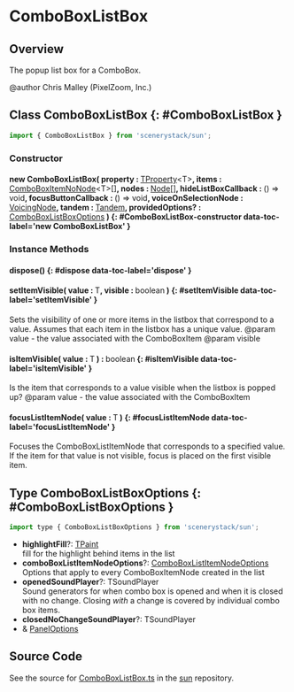 # ComboBoxListBox

## Overview

The popup list box for a ComboBox.

@author Chris Malley (PixelZoom, Inc.)

## Class ComboBoxListBox {: #ComboBoxListBox }


```js
import { ComboBoxListBox } from 'scenerystack/sun';
```
### Constructor

#### new ComboBoxListBox( property : <span style="font-weight: 400;">[TProperty](../axon/TProperty.md)&lt;T&gt;</span>, items : <span style="font-weight: 400;">[ComboBoxItemNoNode](../sun/ComboBox.md#ComboBoxItemNoNode)&lt;T&gt;[]</span>, nodes : <span style="font-weight: 400;">[Node](../scenery/Node.md)[]</span>, hideListBoxCallback : <span style="font-weight: 400;">() =&gt; <span style="color: hsla(calc(var(--md-hue) + 180deg),80%,40%,1);">void</span></span>, focusButtonCallback : <span style="font-weight: 400;">() =&gt; <span style="color: hsla(calc(var(--md-hue) + 180deg),80%,40%,1);">void</span></span>, voiceOnSelectionNode : <span style="font-weight: 400;">[VoicingNode](../scenery/Voicing.md#VoicingNode)</span>, tandem : <span style="font-weight: 400;">[Tandem](../tandem/Tandem.md)</span>, providedOptions? : <span style="font-weight: 400;">[ComboBoxListBoxOptions](../sun/ComboBoxListBox.md#ComboBoxListBoxOptions)</span> ) {: #ComboBoxListBox-constructor data-toc-label='new ComboBoxListBox' }

### Instance Methods

#### dispose() {: #dispose data-toc-label='dispose' }

#### setItemVisible( value : <span style="font-weight: 400;">T</span>, visible : <span style="font-weight: 400;"><span style="color: hsla(calc(var(--md-hue) + 180deg),80%,40%,1);">boolean</span></span> ) {: #setItemVisible data-toc-label='setItemVisible' }

Sets the visibility of one or more items in the listbox that correspond to a value. Assumes that each item
in the listbox has a unique value.
@param value - the value associated with the ComboBoxItem
@param visible

#### isItemVisible( value : <span style="font-weight: 400;">T</span> ) : <span style="font-weight: 400;"><span style="color: hsla(calc(var(--md-hue) + 180deg),80%,40%,1);">boolean</span></span> {: #isItemVisible data-toc-label='isItemVisible' }

Is the item that corresponds to a value visible when the listbox is popped up?
@param value - the value associated with the ComboBoxItem

#### focusListItemNode( value : <span style="font-weight: 400;">T</span> ) {: #focusListItemNode data-toc-label='focusListItemNode' }

Focuses the ComboBoxListItemNode that corresponds to a specified value. If the item for that value is not
visible, focus is placed on the first visible item.



## Type ComboBoxListBoxOptions {: #ComboBoxListBoxOptions }


```js
import type { ComboBoxListBoxOptions } from 'scenerystack/sun';
```


- **highlightFill**?: [TPaint](../scenery/TPaint.md)
<br>  fill for the highlight behind items in the list
- **comboBoxListItemNodeOptions**?: [ComboBoxListItemNodeOptions](../sun/ComboBoxListItemNode.md#ComboBoxListItemNodeOptions)
<br>  Options that apply to every ComboBoxItemNode created in the list
- **openedSoundPlayer**?: TSoundPlayer
<br>  Sound generators for when combo box is opened and when it is closed with no change. Closing *with*
  a change is covered by individual combo box items.
- **closedNoChangeSoundPlayer**?: TSoundPlayer
- &amp; [PanelOptions](../sun/Panel.md#PanelOptions)




## Source Code

See the source for [ComboBoxListBox.ts](https://github.com/phetsims/sun/blob/main/js/ComboBoxListBox.ts) in the [sun](https://github.com/phetsims/sun) repository.
